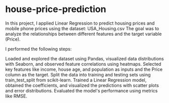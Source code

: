 # house-price-prediction

In this project, I applied Linear Regression to predict housing prices and mobile phone prices using the dataset: USA_Housing.csv The goal was to analyze the relationships between different features and the target variable (Price).

I performed the following steps:

Loaded and explored the dataset using Pandas, visualized data distributions with Seaborn, and observed feature correlations using heatmaps.
Selected key features like income, house age, and population as inputs and the Price column as the target.
Split the data into training and testing sets using train_test_split from scikit-learn.
Trained a Linear Regression model, obtained the coefficients, and visualized the predictions with scatter plots and error distributions.
Evaluated the model's performance using metrics like RMSE.
